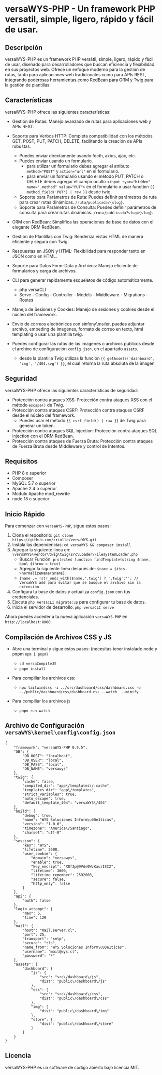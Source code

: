 # versaWYS-PHP - Un framework PHP versatil, simple, ligero, rápido y fácil de usar.

## Descripción

versaWYS-PHP es un framework PHP versátil, simple, ligero, rápido y fácil de usar, diseñado para desarrolladores que buscan eficiencia y flexibilidad en sus proyectos web. Ofrece un enfoque moderno para la gestión de rutas, tanto para aplicaciones web tradicionales como para APIs REST, integrando poderosas herramientas como RedBean para ORM y Twig para la gestión de plantillas.

## Características

versaWYS-PHP ofrece las siguientes características:

-   Gestión de Rutas: Manejo avanzado de rutas para aplicaciones web y APIs REST.
-   Soporte para Verbos HTTP: Completa compatibilidad con los métodos GET, POST, PUT, PATCH, DELETE, facilitando la creación de APIs robustas.

    -   Puedes enviar directamente usando fecth, axios, ajax, etc.
    -   Puedes enviar usando un formulario.
        -   para utilizar un formulario debes agregar el atributo `method="POST"` y `action="url"` en el formulario.
        -   para enviar un formulario usando el método PUT, PATCH o DELETE debes agregar el campo oculto `<input type="hidden" name="_method" value="PUT">` en el formulario o usar function `{{ method_field('PUT') | raw }}` desde twig.
    -   Soporte para Parámetros de Ruta: Puedes definir parámetros de ruta para crear rutas dinámicas. `/ruta/publicada/{slug}`.
    -   Soporte para Parámetros de Consulta: Puedes definir parámetros de consulta para crear rutas dinámicas. `/ruta/publicada?slug={slug}`.

-   ORM con RedBean: Simplifica las operaciones de base de datos con el elegante ORM RedBean.
-   Gestión de Plantillas con Twig: Renderiza vistas HTML de manera eficiente y segura con Twig.
-   Respuestas en JSON y HTML: Flexibilidad para responder tanto en JSON como en HTML.
-   Soporte para Datos Form-Data y Archivos: Manejo eficiente de formularios y carga de archivos.
-   CLI para generar rapidamente esqueletos de código automáticamente.
    -   php versaCLI
    -   Serve - Config - Controller - Models - Middleware - Migrations - Routes
-   Manejo de Sesiones y Cookies: Manejo de sesiones y cookies desde el núcleo del framework.
-   Envio de correos electrónicos con sinfony\mailer, puedes adjuntar archivo, embeding de imagenes, formato de correo en texto, html templating o usar una plantilla twig.
-   Puedes configurar las rutas de las imagenes o archivos publicos desde el archivo de configuración `config.json`, en el apartado `assets`.
    -   desde la plantilla Twig utilizas la función `{{ getAssets('dashboard', 'img', '/404.svg') }}`, el cual retorna la ruta absoluta de la imagen

## Seguridad

versaWYS-PHP ofrece las siguientes características de seguridad:

-   Protección contra ataques XSS: Protección contra ataques XSS con el método `escape()` de Twig.
-   Protección contra ataques CSRF: Protección contra ataques CSRF desde el núcleo del framework.
    -   Puedes usar el método `{{ csrf_field() | raw }}` de Twig para generar un token.
-   Protección contra ataques SQL Injection: Protección contra ataques SQL Injection con el ORM RedBean.
-   Protección contra ataques de Fuerza Bruta: Protección contra ataques de Fuerza Bruta desde Middleware y control de Intentos.

## Requisitos

-   PHP 8 o superior
-   Composer
-   MySQL 5.7 o superior
-   Apache 2.4 o superior
-   Modulo Apache mod_rewrite
-   node 18 o superior

## Inicio Rápido

Para comenzar con `versaWYS-PHP`, sigue estos pasos:

1. Clona el repositorio: `git clone https://github.com/kriollo/versaWYS.git`
2. Instala las dependencias: `cd versaWYS && composer install`
3. Agregar la siguiente linea en: `\versaWYS\vendor\twig\twig\src\Loader\FilesystemLoader.php`
    - Buscar Función: `protected function findTemplate(string $name, bool $throw = true)`
    - Agregar la siguiente linea después de: `$name = $this->normalizeName($name);`
    - `$name .= !str_ends_with($name,'.twig') ? '.twig':''; // VersaWYS add para evitar que se busque el archivo sin la extensión`
4. Configura tu base de datos y actualiza `config.json` con tus credenciales.
5. Ejecuta `php versaCLI migrate:up` para configurar tu base de datos.
6. Inicia el servidor de desarrollo: `php versaCLI serve`

Ahora puedes acceder a tu nueva aplicación `versaWYS-PHP` en `http://localhost:8000`.

## Compilación de Archivos CSS y JS

-   Abre una terminal y sigue estos pasos: (necesitas tener instalado node y pnpm `npm i pnpm`)

    -   `cd versaCompileJS`
    -   `pnpm install`

-   Para compiliar los archivos css:

    -   `npx tailwindcss -i ../src/dashboard/css/dashboard.css -o ../public/dashboard/css/dashboard.css --watch  --minify`

-   Para compiliar los archivos js

    -   `pnpm run watch`

## Archivo de Configuración `versaWYS\kernel\config\config.json`

    {
        "framework": "versaWYS-PHP 0.9.5",
        "DB": {
            "DB_HOST": "localhost",
            "DB_USER": "local",
            "DB_PASS": "local",
            "DB_NAME": "versawys"
        },
        "twig": {
            "cache": false,
            "compiled_dir": "app\/templates\/.cache",
            "templates_dir": "app\/templates",
            "strict_variables": true,
            "auto_escape": true,
            "default_template_404": "versaWYS\/404"
        },
        "build": {
            "debug": true,
            "name": "WYS Soluciones Inform\u00e1ticas",
            "version": "1.0.0",
            "timezone": "America\/Santiago",
            "charset": "utf-8"
        },
        "session": {
            "key": "WYS",
            "lifetime": 3600,
            "user_cookie": {
                "domain": "versawys",
                "enable": true,
                "key_encript": "X8f3p@9Vde0WvKauzI8C2",
                "lifetime": 3600,
                "lifetime_remember": 2592000,
                "secure": false,
                "http_only": false
            }
        },
        "api": {
            "auth": false
        },
        "login_attempt": {
            "max": 5,
            "time": 120
        },
        "mail": {
            "host": "mail.server.cl",
            "port": 25,
            "transport": "smtp",
            "secure": "tls",
            "name_from": "WYS Soluciones Inform\u00e1ticas",
            "username": "mail@wys.cl",
            "password": "*"
        },
        "assets": {
            "dashboard": {
                "js": {
                    "src": "src\/dashboard\/js",
                    "dist": "public\/dashboard\/js"
                },
                "css": {
                    "src": "src\/dashboard\/css",
                    "dist": "public\/dashboard\/css"
                },
                "img": {
                    "dist": "public\/dashboard\/img"
                },
                "store": {
                    "dist": "public\/dashboard\/store"
                }
            }
        }
    }

## Licencia

versaWYS-PHP es un software de código abierto bajo licencia MIT.
